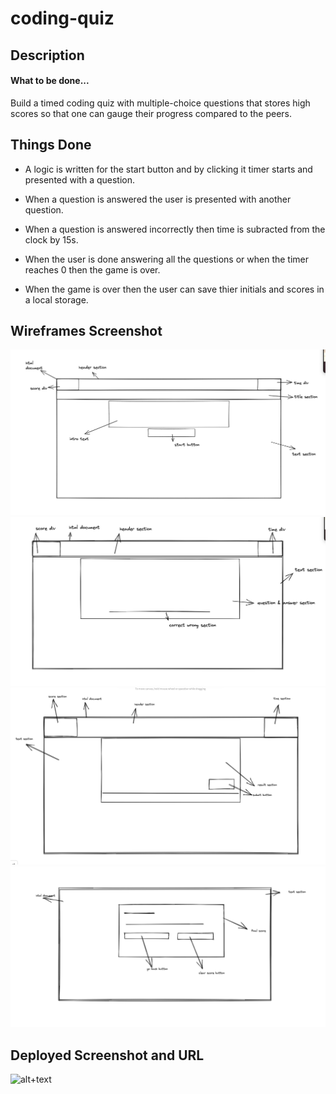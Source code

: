 # coding-quiz
## Description
#### What to be done...

Build a timed coding quiz with multiple-choice questions that stores high scores so that one can gauge their progress compared to the peers.
## Things Done

- A logic is written for the start button and by clicking it timer starts and presented with a question.

- When a question is answered the user is presented with another question.

- When a question is answered incorrectly then time is subracted from the clock by 15s.

- When the user is done answering all the questions or when the timer reaches 0 then the game is over.

- When the game is over then the user can save thier initials and scores in a local storage.

## Wireframes Screenshot

![alt+text](./assets/wireframes/screen-1.png)
![alt+text](./assets/wireframes/screen-2.png)
![alt+text](./assets/wireframes/screen-3.png)
![alt+text](./assets/wireframes/screen-4.png)

## Deployed Screenshot and URL

![alt+text]()

##
